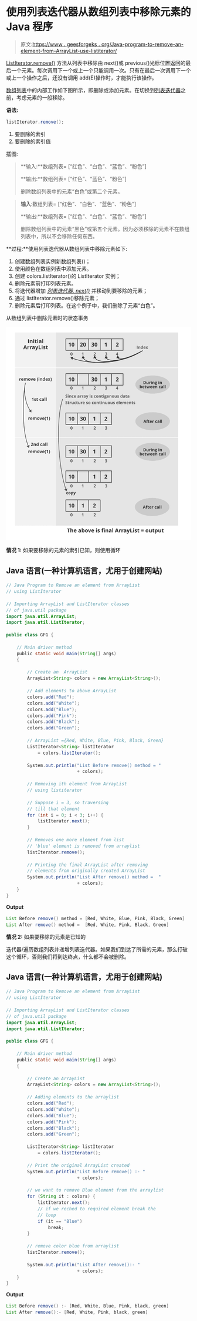 # 使用列表迭代器从数组列表中移除元素的 Java 程序

> 原文:[https://www . geesforgeks . org/Java-program-to-remove-an-element-from-ArrayList-use-listiterator/](https://www.geeksforgeeks.org/java-program-to-remove-an-element-from-arraylist-using-listiterator/)

[ListIterator.remove()](https://www.geeksforgeeks.org/iterators-in-java/) 方法从列表中移除由 next()或 previous()光标位置返回的最后一个元素。每次调用下一个或上一个只能调用一次。只有在最后一次调用下一个或上一个操作之后，还没有调用 add(E)操作时，才能执行该操作。

[数组列表](https://www.geeksforgeeks.org/arraylist-in-java/)中的内部工作如下图所示，即删除或添加元素。在切换到[列表迭代器](https://www.geeksforgeeks.org/arraylist-listiterator-method-in-java-with-examples/)之前，考虑元素的一般移除。

**语法:**

```java
listIterator.remove();
```

1.  要删除的索引
2.  要删除的索引值

插图:

> **输入:**数组列表= [“红色”、“白色”、“蓝色”、“粉色”]
> 
> **输出:**数组列表= [“红色”、“蓝色”、“粉色”]
> 
> 删除数组列表中的元素“白色”或第二个元素。

> **输入**:数组列表= [“红色”、“白色”、“蓝色”、“粉色”]
> 
> **输出:**数组列表= [“红色”、“白色”、“蓝色”、“粉色”]
> 
> 删除数组列表中的元素“黑色”或第五个元素。因为必须移除的元素不在数组列表中，所以不会移除任何东西。

**过程:**使用列表迭代器从数组列表中移除元素如下:

1.  创建数组列表实例新数组列表<string>()；</string>
2.  使用颜色在数组列表中添加元素。
3.  创建 colors.listIterator()的 ListIterator 实例；
4.  删除元素前打印列表元素。
5.  将迭代器增加 [*列表迭代器. next()*](https://www.geeksforgeeks.org/arraylist-listiterator-method-in-java-with-examples/) 并移动到要移除的元素；
6.  通过 listIterator.remove()移除元素；
7.  删除元素后打印列表。在这个例子中，我们删除了元素“白色”。

从数组列表中删除元素时的状态事务

![](img/f524daecf1c6d56e129dc9aed6f66283.png)

**情况 1:** 如果要移除的元素的索引已知，则使用循环

## Java 语言(一种计算机语言，尤用于创建网站)

```java
// Java Program to Remove an element from ArrayList
// using ListIterator

// Importing ArrayList and ListIterator classes
// of java.util package
import java.util.ArrayList;
import java.util.ListIterator;

public class GFG {

    // Main driver method
    public static void main(String[] args)
    {

        // Create an  ArrayList
        ArrayList<String> colors = new ArrayList<String>();

        // Add elements to above ArrayList
        colors.add("Red");
        colors.add("White");
        colors.add("Blue");
        colors.add("Pink");
        colors.add("Black");
        colors.add("Green");

        // ArrayList ={Red, White, Blue, Pink, Black, Green}
        ListIterator<String> listIterator
            = colors.listIterator();

        System.out.println("List Before remove() method = "
                           + colors);

        // Removing ith element from ArrayList
        // using listiterator

        // Suppose i = 3, so traversing
        // till that element
        for (int i = 0; i < 3; i++) {
            listIterator.next();
        }

        // Removes one more element from list
        // 'blue' element is removed from arraylist
        listIterator.remove();

        // Printing the final ArrayList after removing
        // elements from originally created ArrayList
        System.out.println("List After remove() method =  "
                           + colors);
    }
}
```

**Output**

```java
List Before remove() method = [Red, White, Blue, Pink, Black, Green]
List After remove() method =  [Red, White, Pink, Black, Green]
```

**情况 2:** 如果要移除的元素是已知的

迭代器/遍历数组列表并递增列表迭代器。如果我们到达了所需的元素，那么打破这个循环，否则我们将到达终点，什么都不会被删除。

## Java 语言(一种计算机语言，尤用于创建网站)

```java
// Java Program to Remove an element from ArrayList
// using ListIterator

// Importing ArrayList and ListIterator classes
// of java.util package
import java.util.ArrayList;
import java.util.ListIterator;

public class GFG {

    // Main driver method
    public static void main(String[] args)
    {

        // Create an ArrayList
        ArrayList<String> colors = new ArrayList<String>();

        // Adding elements to the arraylist
        colors.add("Red");
        colors.add("White");
        colors.add("Blue");
        colors.add("Pink");
        colors.add("Black");
        colors.add("Green");

        ListIterator<String> listIterator
            = colors.listIterator();

        // Print the original ArrayList created
        System.out.println("List Before remove() :- "
                           + colors);

        // we want to remove Blue element from the arraylist
        for (String it : colors) {
            listIterator.next();
            // if we reched to required element break the
            // loop
            if (it == "Blue")
                break;
        }

        // remove color blue from arraylist
        listIterator.remove();

        System.out.println("List After remove():- "
                           + colors);
    }
}
```

**Output**

```java
List Before remove() :- [Red, White, Blue, Pink, black, green]
List After remove():- [Red, White, Pink, black, green]
```